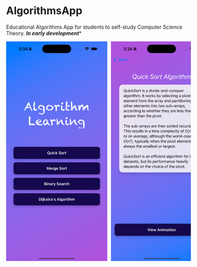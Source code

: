 # AlgorithmsApp
Educational Algorithms App for students to self-study Computer Science Theory. ***In early development****



<div style="display: flex; overflow-x: auto; white-space: nowrap;">
  <img src="Screens/Simulator Screenshot - iPhone 16 Pro Max - 2025-03-05 at 14.34.28.png" width="300" height="600" style="margin-right: 10px;">
  <img src="Screens/Simulator Screenshot - iPhone 16 Pro Max - 2025-03-05 at 14.34.38.png" width="300" height="600" style="margin-right: 10px;">
  <img src="Screens/Simulator Screenshot - iPhone 16 Pro Max - 2025-03-05 at 14.34.43.png" width = "300" height = "600" style="margin-right: 10px;">
  <img src="Screens/Simulator Screenshot - iPhone 16 Pro Max - 2025-03-05 at 14.34.48.png" width = "300" height = "600" style="margin-right: 10px;">
  <img src="Screens/Simulator Screenshot - iPhone 16 Pro Max - 2025-03-05 at 14.34.54.png" width = "300" height = "600" style="margin-right: 10px;">
  <img src="Screens/Simulator Screenshot - iPhone 16 Pro Max - 2025-03-05 at 14.35.01.png" width = "300" height = "600" style="margin-right: 10px;">
  <img src="Screens/Simulator Screenshot - iPhone 16 Pro Max - 2025-03-05 at 14.35.06.png" width = "300" height = "600" style="margin-right: 10px;">
  

</div>



